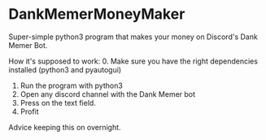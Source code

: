 # DankMemerMoneyMaker
Super-simple python3 program that makes your money on Discord's Dank Memer Bot.

How it's supposed to work:
  0. Make sure you have the right dependencies installed (python3 and pyautogui)
  1. Run the program with python3
  2. Open any discord channel with the Dank Memer bot
  3. Press on the text field.
  4. Profit
  
Advice keeping this on overnight.
